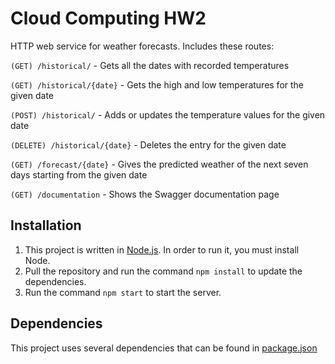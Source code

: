 # Cloud Computing HW2

HTTP web service for weather forecasts. Includes these routes:

`(GET) /historical/` - Gets all the dates with recorded temperatures

`(GET) /historical/{date}` - Gets the high and low temperatures for the given date

`(POST) /historical/` - Adds or updates the temperature values for the given date

`(DELETE) /historical/{date}` - Deletes the entry for the given date

`(GET) /forecast/{date}` - Gives the predicted weather of the next seven days starting from the given date

`(GET) /documentation` - Shows the Swagger documentation page

## Installation

1. This project is written in [Node.js](https://nodejs.org/en/). In order to run it, you must install Node.
2. Pull the repository and run the command `npm install` to update the dependencies.
3. Run the command `npm start` to start the server.

## Dependencies

This project uses several dependencies that can be found in [package.json](package.json)

